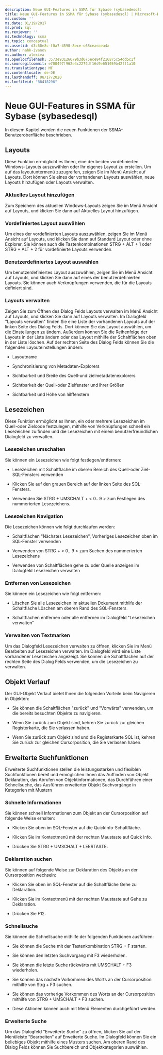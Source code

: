 ```yaml
---
description: Neue GUI-Features in SSMA für Sybase (sybasedesql)
title: Neue GUI-Features in SSMA für Sybase (sybasedesql) | Microsoft-Dokumentation
ms.custom: ''
ms.date: 01/19/2017
ms.prod: sql
ms.reviewer: ''
ms.technology: ssma
ms.topic: conceptual
ms.assetid: d3c60e8c-f0a7-4590-8ece-c68ceaeaea4a
author: nahk-ivanov
ms.author: alexiva
ms.openlocfilehash: 3573e93126679b3d675ece84f216875c54dd5c1f
ms.sourcegitcommit: e700497f962e4c2274df16d9e651059b42ff1a10
ms.translationtype: MT
ms.contentlocale: de-DE
ms.lasthandoff: 08/17/2020
ms.locfileid: "88418296"
---
```

# <a name="new-gui-features-in-ssma-for-sybase-sybasetosql"></a>Neue GUI-Features in SSMA für Sybase (sybasedesql)
In diesem Kapitel werden die neuen Funktionen der SSMA-Benutzeroberfläche beschrieben.  
  
## <a name="layouts"></a>Layouts  
Diese Funktion ermöglicht es Ihnen, eine der beiden vordefinierten Windows-Layouts auszuwählen oder Ihr eigenes Layout zu erstellen. Um auf das layoutuntermenü zuzugreifen, zeigen Sie im Menü Ansicht auf Layouts. Dort können Sie eines der vorhandenen Layouts auswählen, neue Layouts hinzufügen oder Layouts verwalten.  
  
### <a name="add-current-layout"></a>Aktuelles Layout hinzufügen  
Zum Speichern des aktuellen Windows-Layouts zeigen Sie im Menü Ansicht auf Layouts, und klicken Sie dann auf Aktuelles Layout hinzufügen.  
  
### <a name="choose-predefined-layout"></a>Vordefiniertes Layout auswählen  
Um eines der vordefinierten Layouts auszuwählen, zeigen Sie im Menü Ansicht auf Layouts, und klicken Sie dann auf Standard Layout oder ohne Explorer. Sie können auch die Tastenkombinationen STRG + ALT + 1 oder STRG + ALT + 2 für vordefinierte Layouts verwenden.  
  
### <a name="choose-user-defined-layout"></a>Benutzerdefiniertes Layout auswählen  
Um benutzerdefiniertes Layout auszuwählen, zeigen Sie im Menü Ansicht auf Layouts, und klicken Sie dann auf eines der benutzerdefinierten Layouts. Sie können auch Verknüpfungen verwenden, die für die Layouts definiert sind.  
  
### <a name="manage-layouts"></a>Layouts verwalten  
Zeigen Sie zum Öffnen des Dialog Felds Layouts verwalten im Menü Ansicht auf Layouts, und klicken Sie dann auf Layouts verwalten. Im Dialogfeld "Layouts verwalten" finden Sie eine Liste der vorhandenen Layouts auf der linken Seite des Dialog Felds. Dort können Sie das Layout auswählen, um die Einstellungen zu ändern. Außerdem können Sie die Reihenfolge der Layouts in der Liste ändern oder das Layout mithilfe der Schaltflächen oben in der Liste löschen. Auf der rechten Seite des Dialog Felds können Sie die folgenden Layouteinstellungen ändern:  
  
-   Layoutname  
  
-   Synchronisierung von Metadaten-Explorers  
  
-   Sichtbarkeit und Breite des Quell-und zielmetadatenexplorers  
  
-   Sichtbarkeit der Quell-oder Zielfenster und ihrer Größen  
  
-   Sichtbarkeit und Höhe von hilffenstern  
  
## <a name="bookmarks"></a>Lesezeichen  
Diese Funktion ermöglicht es Ihnen, ein oder mehrere Lesezeichen im Quell-oder Zielcode festzulegen, mithilfe von Verknüpfungen schnell ein Lesezeichen zu finden und die Lesezeichen mit einem benutzerfreundlichen Dialogfeld zu verwalten.  
  
### <a name="toggle-bookmark"></a>Lesezeichen umschalten  
Sie können ein Lesezeichen wie folgt festlegen/entfernen:  
  
-   Lesezeichen mit Schaltfläche im oberen Bereich des Quell-oder Ziel-SQL-Fensters verwenden  
  
-   Klicken Sie auf den grauen Bereich auf der linken Seite des SQL-Fensters.  
  
-   Verwenden Sie STRG + UMSCHALT + &lt; 0.. 9 &gt; zum Festlegen des nummerierten Lesezeichens.  
  
### <a name="bookmark-navigation"></a>Lesezeichen Navigation  
Die Lesezeichen können wie folgt durchlaufen werden:  
  
-   Schaltflächen "Nächstes Lesezeichen", Vorheriges Lesezeichen oben im SQL-Fenster verwenden  
  
-   Verwenden von STRG + &lt; 0.. 9 &gt; zum Suchen des nummerierten Lesezeichens  
  
-   Verwenden von Schaltflächen gehe zu oder Quelle anzeigen im Dialogfeld Lesezeichen verwalten  
  
### <a name="removing-bookmark"></a>Entfernen von Lesezeichen  
Sie können ein Lesezeichen wie folgt entfernen:  
  
-   Löschen Sie alle Lesezeichen im aktuellen Dokument mithilfe der Schaltfläche Löschen am oberen Rand des SQL-Fensters.  
  
-   Schaltflächen entfernen oder alle entfernen im Dialogfeld "Lesezeichen verwalten"  
  
### <a name="manage-bookmarks"></a>Verwalten von Textmarken  
Um das Dialogfeld Lesezeichen verwalten zu öffnen, klicken Sie im Menü Bearbeiten auf Lesezeichen verwalten. Im Dialogfeld wird eine Liste vorhandener Lesezeichen angezeigt. Sie können die Schaltflächen auf der rechten Seite des Dialog Felds verwenden, um die Lesezeichen zu verwalten.  
  
## <a name="object-history"></a>Objekt Verlauf  
Der GUI-Objekt Verlauf bietet Ihnen die folgenden Vorteile beim Navigieren in Objekten:  
  
-   Sie können die Schaltflächen "zurück" und "Vorwärts" verwenden, um die bereits besuchten Objekte zu navigieren.  
  
-   Wenn Sie zurück zum Objekt sind, kehren Sie zurück zur gleichen Registerkarte, die Sie verlassen haben.  
  
-   Wenn Sie zurück zum Objekt sind und die Registerkarte SQL ist, kehren Sie zurück zur gleichen Cursorposition, die Sie verlassen haben.  
  
## <a name="advanced-search-capabilities"></a>Erweiterte Suchfunktionen  
Erweiterte Suchfunktionen stellen die leistungsstarken und flexiblen Suchfunktionen bereit und ermöglichen Ihnen das Auffinden von Objekt Deklaration, das Abrufen von Objektinformationen, das Durchführen einer Schnellsuche, das Ausführen erweiterter Objekt Suchvorgänge in Kategorien mit Mustern  
  
### <a name="get-quick-information"></a>Schnelle Informationen  
Sie können schnell Informationen zum Objekt an der Cursorposition auf folgende Weise erhalten:  
  
-   Klicken Sie oben im SQL-Fenster auf die QuickInfo-Schaltfläche.  
  
-   Klicken Sie im Kontextmenü mit der rechten Maustaste auf Quick Info.  
  
-   Drücken Sie STRG + UMSCHALT + LEERTASTE.  
  
### <a name="find-declaration"></a>Deklaration suchen  
Sie können auf folgende Weise zur Deklaration des Objekts an der Cursorposition wechseln:  
  
-   Klicken Sie oben im SQL-Fenster auf die Schaltfläche Gehe zu Deklaration.  
  
-   Klicken Sie im Kontextmenü mit der rechten Maustaste auf Gehe zu Deklaration.  
  
-   Drücken Sie F12.  
  
### <a name="quick-search"></a>Schnellsuche  
Sie können die Schnellsuche mithilfe der folgenden Funktionen ausführen:  
  
-   Sie können die Suche mit der Tastenkombination STRG + F starten.  
  
-   Sie können den letzten Suchvorgang mit F3 wiederholen.  
  
-   Sie können die letzte Suche rückwärts mit UMSCHALT + F3 wiederholen.  
  
-   Sie können das nächste Vorkommen des Worts an der Cursorposition mithilfe von Strg + F3 suchen.  
  
-   Sie können das vorherige Vorkommen des Worts an der Cursorposition mithilfe von STRG + UMSCHALT + F3 suchen.  
  
-   Diese Aktionen können auch mit Menü Elementen durchgeführt werden.  
  
### <a name="advanced-search"></a>Erweiterte Suche  
Um das Dialogfeld "Erweiterte Suche" zu öffnen, klicken Sie auf der Menüleiste "Bearbeiten" auf Erweiterte Suche. Im Dialogfeld können Sie ein beliebiges Objekt mithilfe eines Musters suchen. Am oberen Rand des Dialog Felds können Sie Suchbereich und Objektkategorien auswählen.  
  
